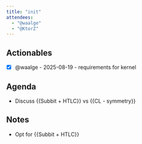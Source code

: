 ```yaml
---
title: "init"
attendees:
  - "@waalge"
  - "@KtorZ"
---
```


## Actionables

- [x] @waalge - 2025-08-19 - requirements for kernel

## Agenda

- Discuss {{Subbit + HTLC}} vs {{CL - symmetry}}

## Notes

- Opt for {{Subbit + HTLC}}
